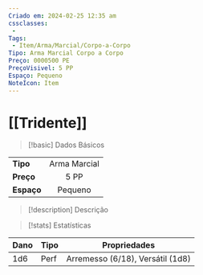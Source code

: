 ```yaml
---
Criado em: 2024-02-25 12:35 am
cssclasses:
 - 
Tags:
 - Item/Arma/Marcial/Corpo-a-Corpo
Tipo: Arma Marcial Corpo a Corpo
Preço: 0000500 PE
PreçoVisivel: 5 PP
Espaço: Pequeno
NoteIcon: Item
---
```

# [[Tridente]]

> [!basic] Dados Básicos
> 
|            |     |
| ---------- |:---:|
| **Tipo**   |  Arma Marcial   |
| **Preço**  |  5 PP   |
| **Espaço** |  Pequeno   |
>
 
> [!description] Descrição
> 
>

> [!stats] Estatísticas
>
| Dano  | Tipo | Propriedades |
| --- | ----- | ----------- |
|  1d6   |  Perf     |   Arremesso (6/18), Versátil (1d8)          |
